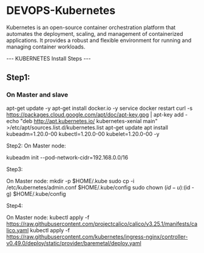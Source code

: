 # DEVOPS-Kubernetes

Kubernetes is an open-source container orchestration platform that automates the deployment, scaling, and management of containerized applications. It provides a robust and flexible environment for running and managing container workloads.

--- KUBERNETES Install Steps ---


## Step1:

### On Master and slave


apt-get update -y
apt-get install docker.io -y
service docker restart
curl -s https://packages.cloud.google.com/apt/doc/apt-key.gpg | apt-key add -
echo "deb http://apt.kubernetes.io/ kubernetes-xenial main" >/etc/apt/sources.list.d/kubernetes.list
apt-get update
apt install kubeadm=1.20.0-00 kubectl=1.20.0-00 kubelet=1.20.0-00 -y

Step2:
On Master node:

kubeadm init --pod-network-cidr=192.168.0.0/16

Step3:

On Master node:
mkdir -p $HOME/.kube
sudo cp -i /etc/kubernetes/admin.conf $HOME/.kube/config
sudo chown $(id -u):$(id -g) $HOME/.kube/config

Step4:

On Master node:
kubectl apply -f https://raw.githubusercontent.com/projectcalico/calico/v3.25.1/manifests/calico.yaml
kubectl apply -f https://raw.githubusercontent.com/kubernetes/ingress-nginx/controller-v0.49.0/deploy/static/provider/baremetal/deploy.yaml
